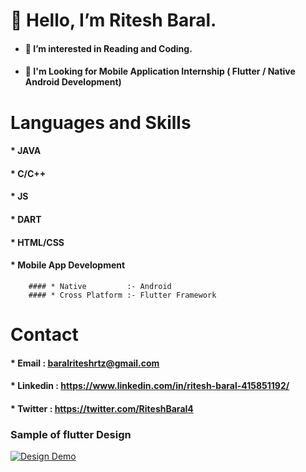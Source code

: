# 👋 Hello, I’m Ritesh Baral.


* #### 👀 I’m interested in Reading and Coding. 
* #### 🌱 I'm Looking for Mobile Application Internship ( Flutter / Native Android Development)


# Languages and Skills

   #### * JAVA
   #### * C/C++
   #### * JS
   #### * DART
   #### * HTML/CSS
   #### * Mobile App Development 
        #### * Native         :- Android
        #### * Cross Platform :- Flutter Framework 
        
    
   
# Contact

  #### * Email     : baralriteshrtz@gmail.com
  #### * Linkedin  : https://www.linkedin.com/in/ritesh-baral-415851192/
  #### * Twitter   : https://twitter.com/RiteshBaral4 
                      
                      
### Sample of flutter Design 


[![Design Demo](https://user-images.githubusercontent.com/53189504/141788414-13249d00-1dbe-4d01-8495-c58abcce45f4.png)]('https://user-images.githubusercontent.com/53189504/141777995-a935fac5-03c1-4a5c-8c11-f05f1b4db003.mp4')

<!-- ![videoscreen](https://user-images.githubusercontent.com/53189504/141788414-13249d00-1dbe-4d01-8495-c58abcce45f4.png)
 -->

                     
                     
<!---
Ritesh-056/Ritesh-056 is a ✨ special ✨ repository because its `README.md` (this file) appears on your GitHub profile.
You can click the Preview link to take a look at your changes.
--->
